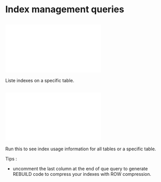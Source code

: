 # Index management queries

## ![index on table](./index-on-table.sql)

Liste indexes on a specific table.

## ![index usage](./index-usage.sql)

Run this to see index usage information for all tables or a specific table.

Tips :
- uncomment the last column at the end of que query to generate REBUILD code to compress your indexes with ROW compression.
